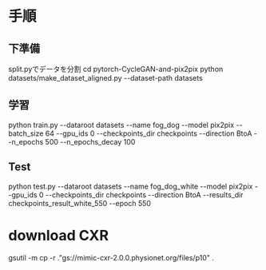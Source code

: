 # 手順　

## 下準備
split.pyでデータを分割
cd pytorch-CycleGAN-and-pix2pix
python datasets/make_dataset_aligned.py --dataset-path datasets

## 学習
python train.py --dataroot datasets --name fog_dog --model pix2pix --batch_size 64 --gpu_ids 0 --checkpoints_dir checkpoints --direction BtoA --n_epochs 500 --n_epochs_decay 100

## Test
python test.py --dataroot datasets --name fog_dog_white --model pix2pix --gpu_ids 0 --checkpoints_dir checkpoints --direction BtoA --results_dir checkpoints_result_white_550 --epoch 550
# download CXR
gsutil -m cp -r ."gs://mimic-cxr-2.0.0.physionet.org/files/p10" .

